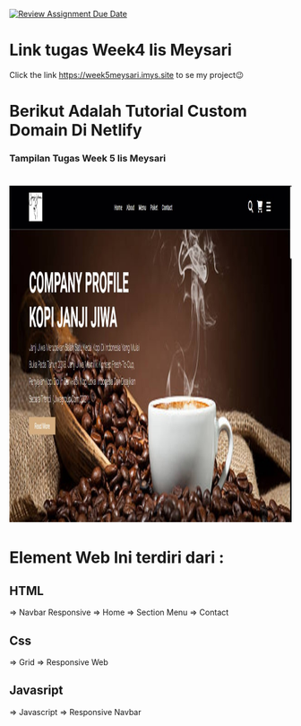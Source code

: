 [![Review Assignment Due Date](https://classroom.github.com/assets/deadline-readme-button-24ddc0f5d75046c5622901739e7c5dd533143b0c8e959d652212380cedb1ea36.svg)](https://classroom.github.com/a/f6dTnkNL)

# Link tugas Week4 Iis Meysari

Click the link https://week5meysari.imys.site to se my project😉

# Berikut Adalah Tutorial Custom Domain Di Netlify

### Tampilan Tugas Week 5 Iis Meysari

<h1 text-align="center"><img src="picture/WEEK5.jpg" width="800px" height="600px" /> </h1>

# Element Web Ini terdiri dari :

## HTML

=> Navbar Responsive
=> Home
=> Section Menu
=> Contact

## Css

=> Grid
=> Responsive Web

## Javasript

=> Javascript
=> Responsive Navbar
